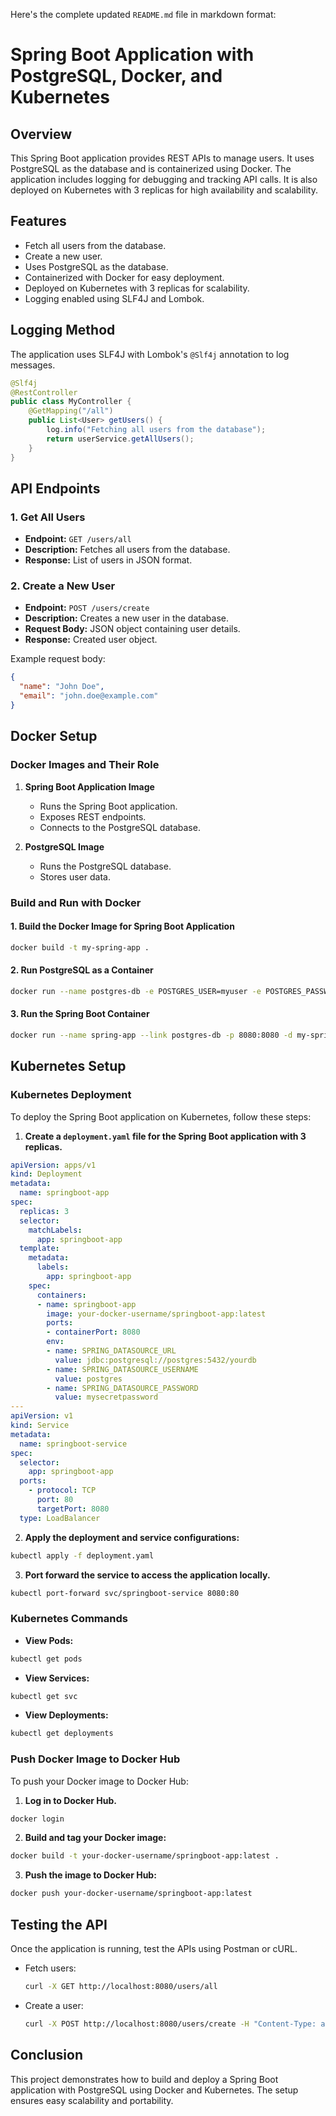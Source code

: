 Here's the complete updated `README.md` file in markdown format:

# Spring Boot Application with PostgreSQL, Docker, and Kubernetes

## Overview

This Spring Boot application provides REST APIs to manage users. It uses PostgreSQL as the database and is containerized using Docker. The application includes logging for debugging and tracking API calls. It is also deployed on Kubernetes with 3 replicas for high availability and scalability.

## Features

- Fetch all users from the database.
- Create a new user.
- Uses PostgreSQL as the database.
- Containerized with Docker for easy deployment.
- Deployed on Kubernetes with 3 replicas for scalability.
- Logging enabled using SLF4J and Lombok.

## Logging Method

The application uses SLF4J with Lombok's `@Slf4j` annotation to log messages.

```java
@Slf4j
@RestController
public class MyController {
    @GetMapping("/all")
    public List<User> getUsers() {
        log.info("Fetching all users from the database");
        return userService.getAllUsers();
    }
}
```

## API Endpoints

### 1. Get All Users

- **Endpoint:** `GET /users/all`
- **Description:** Fetches all users from the database.
- **Response:** List of users in JSON format.

### 2. Create a New User

- **Endpoint:** `POST /users/create`
- **Description:** Creates a new user in the database.
- **Request Body:** JSON object containing user details.
- **Response:** Created user object.

Example request body:

```json
{
  "name": "John Doe",
  "email": "john.doe@example.com"
}
```

## Docker Setup

### Docker Images and Their Role

1. **Spring Boot Application Image**

    - Runs the Spring Boot application.
    - Exposes REST endpoints.
    - Connects to the PostgreSQL database.

2. **PostgreSQL Image**

    - Runs the PostgreSQL database.
    - Stores user data.

### Build and Run with Docker

#### 1. Build the Docker Image for Spring Boot Application

```sh
docker build -t my-spring-app .
```

#### 2. Run PostgreSQL as a Container

```sh
docker run --name postgres-db -e POSTGRES_USER=myuser -e POSTGRES_PASSWORD=mypassword -e POSTGRES_DB=mydatabase -p 5432:5432 -d postgres
```

#### 3. Run the Spring Boot Container

```sh
docker run --name spring-app --link postgres-db -p 8080:8080 -d my-spring-app
```

## Kubernetes Setup

### Kubernetes Deployment

To deploy the Spring Boot application on Kubernetes, follow these steps:

1. **Create a `deployment.yaml` file for the Spring Boot application with 3 replicas.**

```yaml
apiVersion: apps/v1
kind: Deployment
metadata:
  name: springboot-app
spec:
  replicas: 3
  selector:
    matchLabels:
      app: springboot-app
  template:
    metadata:
      labels:
        app: springboot-app
    spec:
      containers:
      - name: springboot-app
        image: your-docker-username/springboot-app:latest
        ports:
        - containerPort: 8080
        env:
        - name: SPRING_DATASOURCE_URL
          value: jdbc:postgresql://postgres:5432/yourdb
        - name: SPRING_DATASOURCE_USERNAME
          value: postgres
        - name: SPRING_DATASOURCE_PASSWORD
          value: mysecretpassword
---
apiVersion: v1
kind: Service
metadata:
  name: springboot-service
spec:
  selector:
    app: springboot-app
  ports:
    - protocol: TCP
      port: 80
      targetPort: 8080
  type: LoadBalancer
```

2. **Apply the deployment and service configurations:**

```bash
kubectl apply -f deployment.yaml
```

3. **Port forward the service to access the application locally.**

```bash
kubectl port-forward svc/springboot-service 8080:80
```

### Kubernetes Commands

- **View Pods:**

```bash
kubectl get pods
```

- **View Services:**

```bash
kubectl get svc
```

- **View Deployments:**

```bash
kubectl get deployments
```

### Push Docker Image to Docker Hub

To push your Docker image to Docker Hub:

1. **Log in to Docker Hub.**

```bash
docker login
```

2. **Build and tag your Docker image:**

```bash
docker build -t your-docker-username/springboot-app:latest .
```

3. **Push the image to Docker Hub:**

```bash
docker push your-docker-username/springboot-app:latest
```

## Testing the API

Once the application is running, test the APIs using Postman or cURL.

- Fetch users:
  ```sh
  curl -X GET http://localhost:8080/users/all
  ```
- Create a user:
  ```sh
  curl -X POST http://localhost:8080/users/create -H "Content-Type: application/json" -d '{"name":"John Doe", "email":"john.doe@example.com"}'
  ```

## Conclusion

This project demonstrates how to build and deploy a Spring Boot application with PostgreSQL using Docker and Kubernetes. The setup ensures easy scalability and portability.

